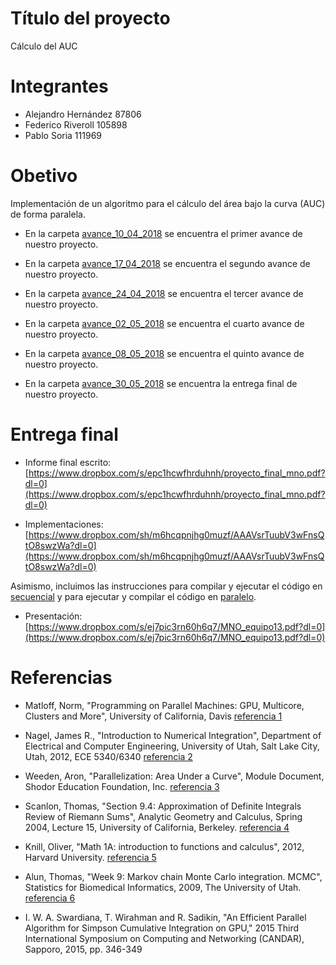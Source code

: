 # Título del proyecto
Cálculo del AUC

# Integrantes
- Alejandro Hernández 87806
- Federico Riveroll 105898
- Pablo Soria 111969

# Obetivo
Implementación de un algoritmo para el cálculo del área bajo la curva (AUC) de forma paralela.

- En la carpeta [avance_10_04_2018](avance_10_04_2018/README.md) se encuentra el primer avance de nuestro proyecto.

- En la carpeta [avance_17_04_2018](avance_17_04_2018/README.md) se encuentra el segundo avance de nuestro proyecto.

- En la carpeta [avance_24_04_2018](avance_24_04_2018/README.md) se encuentra el tercer avance de nuestro proyecto.

- En la carpeta [avance_02_05_2018](avance_02_05_2018/README.md) se encuentra el cuarto avance de nuestro proyecto.

- En la carpeta [avance_08_05_2018](avance_08_05_2018/README.md) se encuentra el quinto avance de nuestro proyecto.

- En la carpeta [avance_30_05_2018](avance_30_05_2018/README.md) se encuentra la entrega final de nuestro proyecto.


# Entrega final

- Informe final escrito: [https://www.dropbox.com/s/epc1hcwfhrduhnh/proyecto_final_mno.pdf?dl=0](https://www.dropbox.com/s/epc1hcwfhrduhnh/proyecto_final_mno.pdf?dl=0)

- Implementaciones: [https://www.dropbox.com/sh/m6hcqpnjhg0muzf/AAAVsrTuubV3wFnsQtO8swzWa?dl=0](https://www.dropbox.com/sh/m6hcqpnjhg0muzf/AAAVsrTuubV3wFnsQtO8swzWa?dl=0)

Asimismo, incluimos las instrucciones para compilar y ejecutar el código en [secuencial](avance_30_05_2018/implementaciones/secuencial/README.md) y para ejecutar y compilar el código en [paralelo](avance_30_05_2018/implementaciones/paralelo/README.md).



- Presentación:
[https://www.dropbox.com/s/ej7pic3rn60h6q7/MNO_equipo13.pdf?dl=0](https://www.dropbox.com/s/ej7pic3rn60h6q7/MNO_equipo13.pdf?dl=0)


# Referencias


- Matloff, Norm, "Programming on Parallel Machines: GPU, Multicore, Clusters and More", University of California, Davis
 [referencia 1](http://heather.cs.ucdavis.edu/~matloff/158/PLN/ParProcB)

- Nagel, James R., "Introduction to Numerical Integration", Department of Electrical and Computer Engineering, University of Utah, Salt Lake City, Utah, 2012, ECE 5340/6340
[referencia 2](http://www.ece.utah.edu/~ece6340/LECTURES/Jan30/Numerical%20Integration.pdf)

- Weeden, Aron, "Parallelization: Area Under a Curve", Module Document, Shodor Education Foundation, Inc.
[referencia 3](http://www.shodor.org/media/content//petascale/materials/UPModules/AreaUnderCurve/AUC_Module_Document_pdf.pdf)

- Scanlon, Thomas, "Section 9.4: Approximation of Definite Integrals Review of Riemann Sums", Analytic Geometry and Calculus, Spring 2004, Lecture 15, University of California, Berkeley.
[referencia 4](https://math.berkeley.edu/~scanlon/m16bs04/ln/16b2lec15.pdf)

- Knill, Oliver, "Math 1A: introduction to functions and calculus", 2012, Harvard University.
[referencia 5](http://www.math.harvard.edu/~knill/teaching/math1a_2012/handouts/40-numerical.pdf)

- Alun, Thomas, "Week 9: Markov chain Monte Carlo integration. MCMC", Statistics for Biomedical Informatics, 2009, The University of Utah.
[referencia 6](http://genepi.med.utah.edu/~alun/teach/stats/week09.pdf)

-  I. W. A. Swardiana, T. Wirahman and R. Sadikin, "An Efficient Parallel Algorithm for Simpson Cumulative Integration on GPU," 2015 Third International Symposium on Computing and Networking (CANDAR), Sapporo, 2015, pp. 346-349
